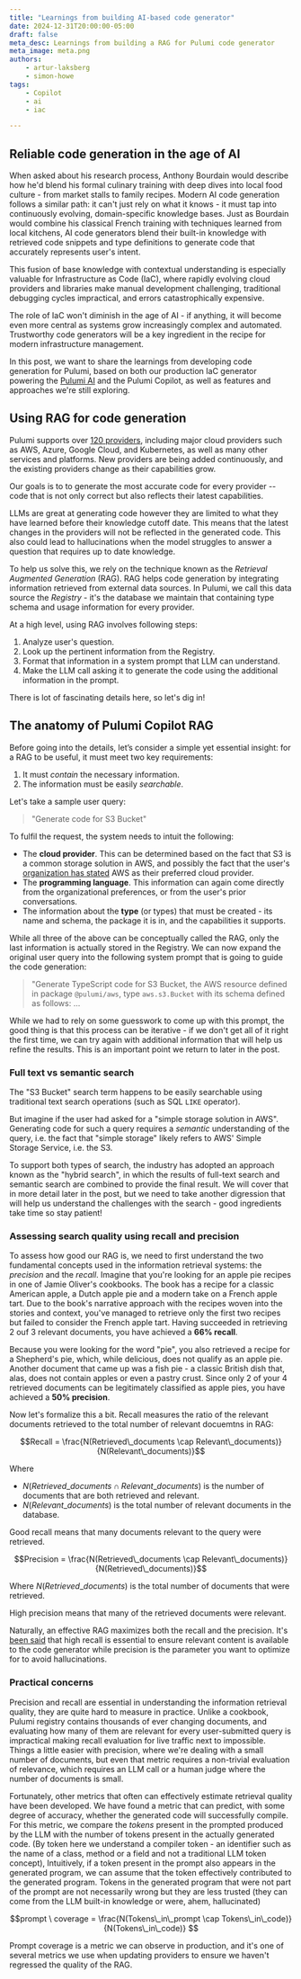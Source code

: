 ```yaml
---
title: "Learnings from building AI-based code generator"
date: 2024-12-31T20:00:00-05:00
draft: false
meta_desc: Learnings from building a RAG for Pulumi code generator
meta_image: meta.png
authors:
    - artur-laksberg
    - simon-howe
tags:
    - Copilot
    - ai
    - iac

---
```

## Reliable code generation in the age of AI

When asked about his research process, Anthony Bourdain would describe how he'd blend his formal culinary training with deep dives into local food culture - from market stalls to family recipes. Modern AI code generation follows a similar path: it can't just rely on what it knows - it must tap into continuously evolving, domain-specific knowledge bases. Just as Bourdain would combine his classical French training with techniques learned from local kitchens, AI code generators blend their built-in knowledge with retrieved code snippets and type definitions to generate code that accurately represents user's intent.

This fusion of base knowledge with contextual understanding is especially valuable for Infrastructure as Code (IaC), where rapidly evolving cloud providers and libraries make manual development challenging, traditional debugging cycles impractical, and errors catastrophically expensive.

The role of IaC won't diminish in the age of AI - if anything, it will become even more central as systems grow increasingly complex and automated. Trustworthy code generators will be a key ingredient in the recipe for modern infrastructure management.

In this post, we want to share the learnings from developing code generation for Pulumi, based on both our production IaC generator powering the [Pulumi AI](www.pulumi.com/ai) and the Pulumi Copilot, as well as features and approaches we're still exploring.

## Using RAG for code generation

Pulumi supports over [120 providers](https://www.pulumi.com/registry/), including major cloud providers such as AWS, Azure, Google Cloud, and Kubernetes, as well as many other services and platforms. New providers are being added continuously, and the existing providers change as their capabilities grow.

Our goals is to to generate the most accurate code for every provider -- code that is not only correct but also reflects their latest capabilities.

LLMs are great at generating code however they are limited to what they have learned before their knowledge cutoff date. This means that the latest changes in the providers will not be reflected in the generated code. This also could lead to hallucinations when the model struggles to answer a question that requires up to date knowledge.

To help us solve this, we rely on the technique known as the _Retrieval Augmented Generation_ (RAG). RAG helps code generation by integrating information retrieved from external data sources. In Pulumi, we call this data source the _Registry_ - it's the database we maintain that containing type schema and usage information for every provider.

At a high level, using RAG involves following steps:

1. Analyze user's question.
2. Look up the pertinent information from the Registry.
3. Format that information in a system prompt that LLM can understand.
4. Make the LLM call asking it to generate the code using the additional information in the prompt.

There is lot of fascinating details here, so let's dig in!

## The anatomy of Pulumi Copilot RAG

Before going into the details, let’s consider a simple yet essential insight: for a RAG to be useful, it must meet two key requirements:

1. It must _contain_ the necessary information.
2. The information must be easily _searchable_.

Let's take a sample user query:

> "Generate code for S3 Bucket"

To fulfil the request, the system needs to intuit the following:

- The **cloud provider**. This can be determined based on the fact that S3 is a common storage solution in AWS, and possibly the fact that the user's [organization has stated](https://www.pulumi.com/blog/copilot-system-prompts/) AWS as their preferred cloud provider.
- The **programming language**. This information can again come directly from the organizational preferences, or from the user's prior conversations.
- The information about the **type** (or types) that must be created - its name and schema, the package it is in, and the capabilities it supports.

While all three of the above can be conceptually called the RAG, only the last information is actually stored in the Registry. We can now expand the original user query into the following system prompt that is going to guide the code generation:

> "Generate TypeScript code for S3 Bucket, the AWS resource defined in package `@pulumi/aws`, type `aws.s3.Bucket`
> with its schema defined as follows: ...

While we had to rely on some guesswork to come up with this prompt, the good thing is that this process can be iterative - if we don't get all of it right the first time, we can try again with additional information that will help us refine the results. This is an important point we return to later in the post. <!-- ref to self-debugging -->

### Full text vs semantic search

The "S3 Bucket" search term happens to be easily searchable using traditional text search operations (such as SQL `LIKE` operator).

But imagine if the user had asked for a "simple storage solution in AWS". Generating code for such a query requires a _semantic_ understanding of the query, i.e. the fact that "simple storage" likely refers to AWS' Simple Storage Service, i.e. the S3.

To support both types of search, the industry has adopted an approach known as the "hybrid search", in which the results of full-text search and semantic search are combined to provide the final result. We will cover that in more detail later in the post, but we need to take another digression that will help us understand the challenges with the search - good ingredients take time so stay patient!

### Assessing search quality using recall and precision

To assess how good our RAG is, we need to first understand the two fundamental concepts used in the information retrieval systems: the _precision_ and the _recall_. Imagine that you're looking for an apple pie recipes in one of Jamie Oliver's cookbooks. The book has a recipe for a classic American apple, a Dutch apple pie and a modern take on a French apple tart. Due to the book's narrative approach with the recipes woven into the stories and context, you've managed to retrieve only the first two recipes but failed to consider the French apple tart. Having succeeded in retrieving 2 ouf 3 relevant documents, you have achieved a **66% recall**.

Because you were looking for the word "pie", you also retrieved a recipe for a Shepherd's pie, which, while delicious, does not qualify as an apple pie. Another document that came up was a fish pie - a classic British dish that, alas, does not contain apples or even a pastry crust. Since only 2 of your 4 retrieved documents can be legitimately classified as apple pies, you have achieved a **50% precision**.

Now let's formalize this a bit. Recall measures the ratio of the relevant documents retrieved to the total number of relevant docuemtns in RAG:

$$Recall = \frac{N(Retrieved\_documents \cap Relevant\_documents)}{N(Relevant\_documents)}$$

Where

- $N(Retrieved\_documents \cap Relevant\_documents)$ is the number of documents that are both retrieved and relevant.
- $N(Relevant\_documents)$ is the total number of relevant documents in the database.

Good recall means that many documents relevant to the query were retrieved.

$$Precision = \frac{N(Retrieved\_documents \cap Relevant\_documents)}{N(Retrieved\_documents)}$$

Where $N(Retrieved\_documents)$ is the total number of documents that were retrieved.

High precision means that many of the retrieved documents were relevant.

Naturally, an effective RAG maximizes both the recall and the precision. It's [been said](https://buduroiu.com/blog/rag-llm-recall-problem) that high recall is essential to ensure relevant content is available to the code generator while precision is the parameter you want to optimize for to avoid hallucinations.

### Practical concerns

Precision and recall are essential in understanding the information retrieval quality, they are quite hard to measure in practice. Unlike a cookbook, Pulumi registry contains thousands of ever changing documents, and evaluating how many of them are relevant for every user-submitted query is impractical making recall evaluation for live traffic next to impossible. Things a little easier with precision, where we're dealing with a small number of documents, but even that metric requires a non-trivial evaluation of relevance, which requires an LLM call or a human judge where the number of documents is small.

Fortunately, other metrics that often can effectively estimate retrieval quality have been developed. We have found a metric that can predict, with some degree of accuracy, whether the generated code will successfully compile. For this metric, we compare the _tokens_ present in the prompted produced by the LLM with the number of tokens present in the actually generated code. (By token here we understand a compiler token - an identifier such as the name of a class, method or a field and not a traditional LLM token concept),
Intuitively, if a token present in the prompt also appears in the generated program, we can assume that the token effectively contributed to the generated program. Tokens in the generated program that were not part of the prompt are not necessarily wrong but they are less trusted (they can come from the LLM built-in knowledge or were, ahem, hallucinated)

$$prompt \ coverage = \frac{N(Tokens\_in\_prompt \cap Tokens\_in\_code)}{N(Tokens\_in\_code)} $$

<!-- Note: our documents call is Recall, which is not how industry uses this term (see above) -->

Prompt coverage is a metric we can observe in production, and it's one of several metrics we use when updating providers to ensure we haven't regressed the quality of the RAG.

<!--raw material 

1.1. "generate code for S3 bucket" -> get search terms:

```
[
  "AWS S3 bucket",
  "Pulumi AWS S3",
  "create S3 bucket Pulumi TypeScript",
]
```

For each of these search terms we generate a vector embedding, which is an array of 1536 elements. 
These vector embeddings serve as input for the registry search, together with the search terms themselves.

For each of these search terms we generate a combined fullTextSearchQuery + semanticSearchQuery

- dense_score: Vector similarity using cosine distance (<#> operator) between query embedding and stored embeddings
- sparse_score: Text search relevance using PostgreSQL's full-text search (ts_rank_cd)
- Rank-based decay

Rank-based decay is a scoring technique where results are penalized based on their position in the ranking, using an exponential decay function: score * (0.9 ^ rank)

Each subsequent result gets increasingly penalized. This achieves two things:
Creates separation between results that might have similar initial scores
Gives preference to results that appear earlier in the ranking
This is useful in search systems to help differentiate between similarly scored results while maintaining a reasonable scoring range.

In Pulumi registry search, rank-based decay is used when we need to limit the size of the resulting prompt to 20K tokens (TODO: no need to mention the size)

1.2. get multiple "Pulumi Registry schema" elements (40 in our case, 29 unique) - some of them less relevant. 
(We call them tokens internally but they are really type names)
This search uses vector embeddings

Resource metadata:

{
  "name": "aws-native",
  "version": "0.90.0",
  "token": "aws-native:s3:Bucket",
  "kind": "resource"
}

AWS native looks like this:

```
{
  name: "aws-native",
  version: "0.90.0",
  token: "aws-native:s3:Bucket",
  dense_score: 0.8639781475067139,
  sparse_score: 0,
  score: 0.3887901663780213,
  dense_score_boosted: 0.7775803327560425,
  sparse_score_boosted: 0,
  kind: "resource",
  text: "Create an S3 Bucket on AWS Native (preview)",
  definition: {
    ...
```

They include the Definition structure that defines the JSON schema type for every such token.

Less relevant providers like yandex:

```
{
  name: "yandex",
  version: "0.13.0",
  token: "yandex:index/storageBucket:StorageBucket",
  ...
```

They are then sorted by their density score.

Resulting generated prompt can be 1K or more lines of Yaml

2. Hybrid search - why is it needed?
  Examples: 
    - "I want a simple storage solution for AWS", vector search
    - "Create an S3 BucketV2", FTS

3. Explain vector embeddings

4. Full text search and BM25

BM25: 
- Inverse Document Frequency: how rare is the query term
- Term frequency in the document: how often does the term appear in the document
Detailed explanation: https://emschwartz.me/understanding-the-bm25-full-text-search-algorithm/

5. Vector embeddings, combine the two
similarity metrics like cosine similarity.

6. Reranking 

6.1. It's good to have good recall - you can throw everything and the kitchen sink at the LLM - but too much information can actually be counterproductive:

- Context window limitation: LLMs have limits on how much text they can process, known as the “context window.” Even though modern LLMs support bigger context window, there is always a limit.
- Accuracy: recall relevant information.
- Cost: we pay by the token.

We need to pare if down.
Reranker analyzes the documents and assigns it a relevance score. It may consider additional features such as organizational preferences or user's prior history that can make the document more relevant.

## Evaluate quality of code generation

1. Does RAG even help? For many common providers, LLMs can already produce reasonably good code. How do we know that RAG adds value?
Ultimately, the only measure of quality that matters is whether the generated code correctly represents the user's intent. However, this is hard to test in an automated way.
One measure is recall: <TODO: define>

What about precision?

2. Evaluate generated programs

How do we assess the quality of our RAG? Intuitively, we want two things to be true:
- Useful information must be in the database
- We must have effective ways of finding that information

- Recall
- Typecheck
- `pulumi up` - a "dry run" before the actual deployment and can detect many real or potential problems such potentially destructive actions, incorrect configurations that cannot be detected at compile time, dependency conflicts and policy violations. 

## Self-debugging

aa

## Evaluate code quality in production

When dealing with an inherently probabalistic system, no amount of testing can really ensure correct behavior of the tool when it runs in production. The testing is necessarily a defense in depth:

1. Experimentation framework to run "what if" scenarios against a large enough test bed.
2. Local evals - "it works on my machine" but it's better than nothing.
3. Component testing to test RAG quality, such as recall
4. Production monitoring
5. Customer reports and anecdotal data.

-->
